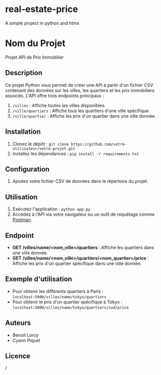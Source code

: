# real-estate-price
A simple project in python and htmx

# Nom du Projet

Projet API de Prix Immobilier

## Description

Ce projet Python vous permet de créer une API à partir d'un fichier CSV contenant des données sur les villes, les quartiers et les prix immobiliers associés. L'API offre trois endpoints principaux :

1. `/villes` : Affiche toutes les villes disponibles.
2. `/ville/quartiers` : Affiche tous les quartiers d'une ville spécifique.
3. `/ville/quartier` : Affiche les prix d'un quartier dans une ville donnée.

## Installation

1. Clonez le dépôt : `git clone https://github.com/votre-utilisateur/votre-projet.git`
2. Installez les dépendances : `pip install -r requirements.txt`

## Configuration

1. Ajoutez votre fichier CSV de données dans le répertoire du projet.

## Utilisation

1. Exécutez l'application : `python app.py`
2. Accédez à l'API via votre navigateur ou un outil de requêtage comme [Postman](https://www.postman.com/).

## Endpoint

- **GET /villes/name/<nom_ville>/quartiers** : Affiche les quartiers dans une ville donnée.
- **GET /villes/name/<nom_ville>/quartiers/<nom_quartier>/price** : Affiche les prix d'un quartier spécifique dans une ville donnée.

## Exemple d'utilisation

- Pour obtenir les différents quartiers à Paris : `localhost:5000/villes/name/tokyo/quartiers`
- Pour obtenir le prix d'un quartier spécifique à Tokyo : `localhost:5000/villes/name/tokyo/quartiers/sud/price`

## Auteurs

- Benoit Lorcy
- Cyann Piquet

## Licence
/
